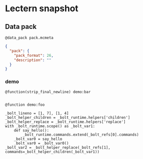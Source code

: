 # Lectern snapshot

## Data pack

`@data_pack pack.mcmeta`

```json
{
  "pack": {
    "pack_format": 26,
    "description": ""
  }
}
```

### demo

`@function(strip_final_newline) demo:bar`

```mcfunction

```

`@function demo:foo`

```mcfunction
_bolt_lineno = [1, 7], [1, 4]
_bolt_helper_children = _bolt_runtime.helpers['children']
_bolt_helper_replace = _bolt_runtime.helpers['replace']
with _bolt_runtime.scope() as _bolt_var1:
    def say_hello():
        _bolt_runtime.commands.extend(_bolt_refs[0].commands)
    _bolt_var0 = say_hello
    _bolt_var0 = _bolt_var0()
_bolt_var2 = _bolt_helper_replace(_bolt_refs[1], commands=_bolt_helper_children(_bolt_var1))
```
